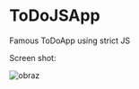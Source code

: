 # ToDoJSApp
Famous ToDoApp using strict JS

Screen shot:

![obraz](https://github.com/Dignitaz/ToDoJSApp/assets/110108719/cc4774f9-f563-4367-9f68-25bf7ff19d50)
